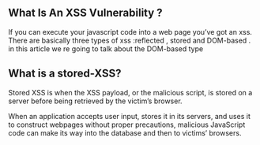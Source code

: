 ## What Is An XSS Vulnerability ?

If you can execute your javascript code into a web page you’ve got an xss.
There are basically three types of xss :reflected , stored and DOM-based .
in this article we re going to talk about the DOM-based type

## What is a stored-XSS?

Stored XSS is when the XSS payload, or the malicious script, is stored on a server before being retrieved by the victim’s browser.

When an application accepts user input, stores it in its servers, 
and uses it to construct webpages without proper precautions, malicious JavaScript code can make its way into the database and then to victims’ browsers.

